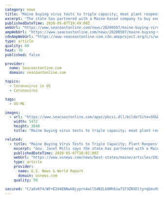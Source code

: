 ```yaml
---
category: news
title: "Maine buying virus tests to triple capacity; meat plant reopens"
excerpt: "The state has partnered with a Maine-based company to buy enough of its coronavirus testing kits to more than triple the state's testing capacity, meaning"
publishedDateTime: 2020-05-07T19:49:00Z
webUrl: "https://www.seacoastonline.com/news/20200507/maine-buying-virus-tests-to-triple-capacity-meat-plant-reopens"
ampWebUrl: "https://www.seacoastonline.com/news/20200507/maine-buying-virus-tests-to-triple-capacity-meat-plant-reopens?template=ampart"
cdnAmpWebUrl: "https://www-seacoastonline-com.cdn.ampproject.org/c/s/www.seacoastonline.com/news/20200507/maine-buying-virus-tests-to-triple-capacity-meat-plant-reopens?template=ampart"
type: article
quality: 60
heat: 70
published: false

provider:
  name: Seacoastonline.com
  domain: seacoastonline.com

topics:
  - Coronavirus in US
  - Coronavirus

tags:
  - US-ME

images:
  - url: "https://www.seacoastonline.com/apps/pbcsi.dll/bilde?Site=SO&Date=20200507&Category=NEWS&ArtNo=200509734&Ref=AR"
    width: 5472
    height: 3648
    title: "Maine buying virus tests to triple capacity; meat plant reopens"

related:
  - title: "Maine Buying Virus Tests to Triple Capacity; Plant Reopens"
    excerpt: "Gov. Janet Mills says the state has partnered with a Maine-based company to buy enough of its coronavirus testing kits to more than triple the state’s testing capacity."
    publishedDateTime: 2020-05-07T18:01:00Z
    webUrl: "https://www.usnews.com/news/best-states/maine/articles/2020-05-07/food-plant-set-to-reopen-after-51-workers-tested-positive"
    type: article
    provider:
      name: U.S. News & World Report
      domain: usnews.com
    quality: 50

secured: "C/a8sKf4/WF+E2d4ENNwkNjyprn4aCl5dBZL68Mh6iw71F3ZRXDlty+qGmvV847KFNpKhp97r0BS4f46J2L44BwcKB++/o7CQQiLpq/nAxGnWVOsBw3HKKvK9IWalYoEGTVR44qB3I1x1TLMGfiXHkXzYYLbebirHkuK5GvdIzZ14bb4/5Dlph+M+QcSanMGX9FMXn1jz7KzeIFDXY/ALt5vqywE5PzV1HEPRFLgN7lZXwFsq0+ArS9Rka22BG+uldKpmKaARBHj4ZNGcGTSK0TnfF916iXg5JEtoxI9GKj3W/PQ2vGTukaIuBg0wapj;Ed8sukSyjsLj6rNwgpg7AQ=="
---
```


